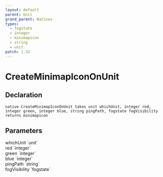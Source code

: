 ```yaml
---
layout: default
parent: Unit
grand_parent: Natives
types:
  - fogstate
  - integer
  - minimapicon
  - string
  - unit
patch: 1.32
---
```


# CreateMinimapIconOnUnit

## Declaration

```
native CreateMinimapIconOnUnit takes unit whichUnit, integer red, integer green, integer blue, string pingPath, fogstate fogVisibility returns minimapicon
```

## Parameters
<dl>
  <dt>whichUnit `unit`</dt>
  <dd></dd>

  <dt>red `integer`</dt>
  <dd></dd>

  <dt>green `integer`</dt>
  <dd></dd>

  <dt>blue `integer`</dt>
  <dd></dd>

  <dt>pingPath `string`</dt>
  <dd></dd>

  <dt>fogVisibility `fogstate`</dt>
  <dd></dd>
</dl>